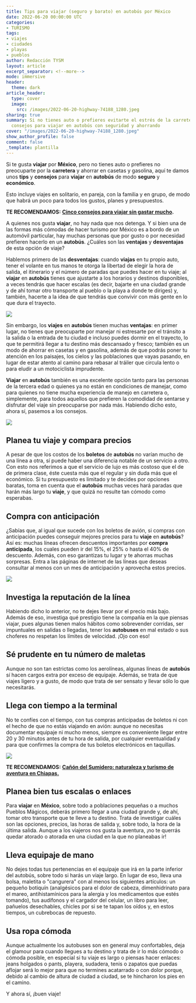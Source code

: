 ```yaml
---
title: Tips para viajar (seguro y barato) en autobús por México
date: 2022-06-20 00:00:00 UTC
categories:
- TURISMO
tags:
- viajes
- ciudades
- playas
- pueblos
author: Redacción TYSM
layout: article
excerpt_separator: <!--more-->
mode: immersive
header:
  theme: dark
article_header:
  type: cover
  image:
    src: /images/2022-06-20-highway-74188_1280.jpeg
sharing: true
summary: Si no tienes auto o prefieres evitarte el estrés de la carretera, aquí unos
  consejos para viajar en autobús con seguridad y ahorrando
cover: "/images/2022-06-20-highway-74188_1280.jpeg"
show_author_profile: false
comment: false
_template: plantilla
---
```







Si te gusta **viajar** por **México**, pero no tienes auto o prefieres no preocuparte por la **carretera** y ahorrar en casetas y gasolina, aquí te damos unos **tips** y **consejos** para **viajar** en **autobús** de modo **seguro** y **económico**.

Esto incluye viajes en solitario, en pareja, con la familia y en grupo, de modo que habrá un poco para todos los gustos, planes y presupuestos.

**TE RECOMENDAMOS:** [**Cinco consejos para viajar sin gastar mucho**](https://blog.tonoysumariachi.com/turismo/2022/10/12/cinco-consejos-para-viajar-sin-gastar-mucho.html)**.**

A quienes nos gusta **viajar**, no hay nada que nos detenga. Y si bien una de las formas más cómodas de hacer turismo por México es a bordo de un automóvil particular, hay muchas personas que por gusto o por necesidad prefieren hacerlo en un **autobús**. ¿Cuáles son las **ventajas** y **desventajas** de esta opción de viaje?

Hablemos primero de las **desventajas**: cuando **viajas** en tu propio auto, tener el volante en tus manos te otorga la libertad de elegir la hora de salida, el itinerario y el número de paradas que puedes hacer en tu viaje; al **viajar** en **autobús** tienes que ajustarte a los horarios y destinos disponibles, a veces tendrás que hacer escalas (es decir, bajarte en una ciudad grande y de ahí tomar otro transporte al pueblo o la playa a donde te diriges) y, también, hacerte a la idea de que tendrás que convivir con más gente en lo que dura el trayecto.

![](https://upload.wikimedia.org/wikipedia/commons/7/71/Terminal_Autobuses_1a_Clase_Oaxaca.jpg)

Sin embargo, los **viajes** en **autobús** tienen muchas **ventajas**: en primer lugar, no tienes que preocuparte por manejar ni estresarte por el tránsito a la salida o la entrada de tu ciudad e incluso puedes dormir en el trayecto, lo que te permitirá llegar a tu destino más descansado y fresco; también es un modo de ahorrar en casetas y en gasolina, además de que podrás poner tu atención en los paisajes, los cielos y las poblaciones que vayas pasando, en lugar de estar atento al camino para rebasar al tráiler que circula lento o para eludir a un motociclista imprudente.

**Viajar** en **autobús** también es una excelente opción tanto para las personas de la tercera edad o quienes ya no están en condiciones de manejar, como para quienes no tiene mucha experiencia de manejo en carretera o, simplemente, para todos aquellos que prefieren la comodidad de sentarse y disfrutar del viaje sin preocuparse por nada más. Habiendo dicho esto, ahora sí, pasemos a los consejos.

![](https://upload.wikimedia.org/wikipedia/commons/thumb/5/55/TAPO_2.jpg/1015px-TAPO_2.jpg)

## Planea tu viaje y compara precios

A pesar de que los costos de los **boletos** de **autobús** no varían mucho de una línea a otra, sí puede haber una diferencia notable de un servicio a otro. Con esto nos referimos a que el servicio de lujo es más costoso que el de de primera clase, éste cuesta más que el regular y sin duda más que el económico. Si tu presupuesto es limitado y te decides por opciones baratas, toma en cuenta que el **autobús** muchas veces hará paradas que harán más largo tu **viaje**, y que quizá no resulte tan cómodo como esperabas.

## Compra con anticipación

¿Sabías que, al igual que sucede con los boletos de avión, si compras con anticipación puedes conseguir mejores precios para tu **viaje** en **autobús**? Así es: muchas líneas ofrecen descuentos importantes por **compra anticipada**, los cuales pueden ir del 15%, el 25% o hasta el 40% de descuento. Además, con eso garantizas tu lugar y te ahorras muchas sorpresas. Entra a las páginas de internet de las líneas que deseas consultar al menos con un mes de anticipación y aprovecha estos precios.

![](https://upload.wikimedia.org/wikipedia/commons/thumb/b/ba/Central_de_Autobuses_de_Pachuca_durante_la_pandemia_de_COVID-19._03.jpg/1024px-Central_de_Autobuses_de_Pachuca_durante_la_pandemia_de_COVID-19._03.jpg)

## Investiga la reputación de la línea

Habiendo dicho lo anterior, no te dejes llevar por el precio más bajo. Además de eso, investiga qué prestigio tiene la compañía en la que piensas viajar, pues algunas tienen malos hábitos como sobrevender corridas, ser impuntuales en salidas o llegadas, tener los **autobuses** en mal estado o sus choferes no respetan los límites de velocidad. ¡Ojo con eso!

## Sé prudente en tu número de maletas

Aunque no son tan estrictas como los aerolíneas, algunas líneas de **autobús** sí hacen cargos extra por exceso de equipaje. Además, se trata de que viajes ligero y a gusto, de modo que trata de ser sensato y llevar sólo lo que necesitarás.

## Llega con tiempo a la terminal

No te confíes con el tiempo, con tus compras anticipadas de boletos ni con el hecho de que no estás viajando en avión: aunque no necesitas documentar equipaje ni mucho menos, siempre es conveniente llegar entre 20 y 30 minutos antes de tu hora de salida, por cualquier eventualidad y para que confirmes la compra de tus boletos electrónicos en taquillas.

![](https://upload.wikimedia.org/wikipedia/commons/thumb/8/8b/Terminal_de_autobuses_de_Quer%C3%A9taro.jpg/1024px-Terminal_de_autobuses_de_Quer%C3%A9taro.jpg)

**TE RECOMENDAMOS:** [**Cañón del Sumidero: naturaleza y turismo de aventura en Chiapas.**](https://blog.tonoysumariachi.com/turismo/2022/10/03/canon-del-sumidero-naturaleza-y-turismo-de-aventura-en-chiapas.html)

## Planea bien tus escalas o enlaces

Para **viajar** en **México**, sobre todo a poblaciones pequeñas o a muchos Pueblos Mágicos, deberás primero llegar a una ciudad grande y, de ahí, tomar otro transporte que te lleve a tu destino. Trata de investigar cuáles son las opciones, precios, las horas de salida y, sobre todo, la hora de la última salida. Aunque a los viajeros nos gusta la aventura, ¡no te querrás quedar atorado o atorada en una ciudad en la que no planeabas ir!

## Lleva equipaje de mano

No dejes todas tus pertenencias en el equipaje que irá en la parte inferior del autobús, sobre todo si harás un viaje largo. En lugar de eso, lleva una bolsa, maletita o "cangurera" con al menos los siguientes artículos: un pequeño botiquín (analgésicos para el dolor de cabeza, dimenhidrinato para el mareo, antihistamínicos para la alergia y los medicamentos que estés tomando), tus audífonos y el cargador del celular, un libro para leer, pañuelos desechables, chicles por si se te tapan los oídos y, en estos tiempos, un cubrebocas de repuesto.

## Usa ropa cómoda

Aunque actualmente los autobuses son en general muy confortables, deja el glamour para cuando llegues a tu destino y trata de ir lo más cómodo o cómoda posible, en especial si tu viaje es largo o piensas hacer enlaces: jeans holgados o pants, playera, sudadera, tenis o zapatos que puedas aflojar será lo mejor para que no termines acatarrado o con dolor porque, debido al cambio de altura de ciudad a ciudad, se te hincharon los pies en el camino.

Y ahora sí, ¡buen viaje!
